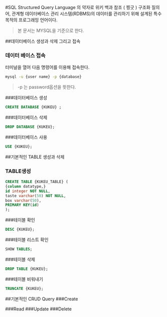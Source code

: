 #SQL
 Structured Query Language 의 약자로 위키 백과 참조 ( 찡긋 )
 구조화 질의어, 관계형 데이터베이스 관리 시스템(RDBMS)의 데이터를 관리하기 위해 설계된 특수 목적의 프로그래밍 언어이다. 
> 본 문서는 MYSQL을 기준으로 한다.

##데이터베이스 생성과 삭제 그리고 접속 
### 데이터 베이스 접속
터미널을 열어 다음 명령어를 이용해 접속한다.
```BASH
mysql -u {user name} -p {database}
```

> -p 는 password옵션을 뜻한다.

###데이터베이스 생성
```SQL
CREATE DATABASE {KUKEU} ;
```

###데이터베이스 삭제
```SQL
DROP DATABASE {KUKEU};
```

###데이터베이스 사용
```SQL
USE {KUKEU};
```

##기본적인 TABLE 생성과 삭제
### TABLE생성
```SQL
CREATE TABLE {KUKEU_TABLE} (
{column datatype,}
id integer NOT NULL,
taste varchar(50) NOT NULL,
box varchar(50),
PRIMARY KEY(id) 
);
```

###테이블 확인
```SQL
DESC {KUKEU};
```

###테이블 리스트 확인
```SQL
SHOW TABLES;
```

###테이블 삭제
```SQL
DROP TABLE {KUKEU};
```

###테이블 비워내기
```SQL
TRUNCATE {KUKEU};
```

##기본적인 CRUD Query
###Create


###Read
###Update
###Delete